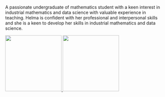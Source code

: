 A passionate undergraduate of mathematics student with a keen interest in industrial mathematics and data science with valuable experience in teaching. Helma is confident with her professional and interpersonal skills and she is a keen to develop her skills in industrial mathematics and data science.

<p align="left">
<a href="https://github.com/helma19001">
  <img height="180em" src="https://github-readme-stats-eight-theta.vercel.app/api?username=helma19001&show_icons=true&theme=algolia&include_all_commits=true&count_private=true"/>
  <img height="180em" src="https://github-readme-stats-eight-theta.vercel.app/api/top-langs/?username=helma19001&layout=compact&langs_count=8&theme=algolia"/>
</a>
</p>
